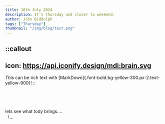 ```yaml
---
title: 18th July 2024
description: It's thursday and closer to weekend.
author: John Biddulph
tags: ["Thursday"]
thumbnail: "/img/blog/test.png"
---
```


::callout
---
icon: https://api.iconify.design/mdi:brain.svg
---
_This_ can be rich text with [MarkDown]{.font-bold.bg-yellow-300.px-2.text-yellow-900}! 
::

# 
\
&nbsp;
\
lets see what tody brings....
\
&nbsp;
\ _